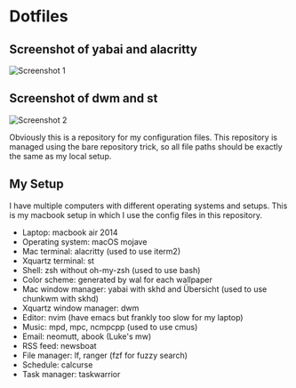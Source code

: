 # Dotfiles

## Screenshot of yabai and alacritty
![Screenshot 1](https://raw.githubusercontent.com/FrankLA0203/Dotfiles/master/Screen%20Shot%202.png)

## Screenshot of dwm and st
![Screenshot 2](https://raw.githubusercontent.com/FrankLA0203/Dotfiles/master/Screen%20Shot%201.png)

Obviously this is a repository for my configuration files.
This repository is managed using the bare repository trick, so all file paths should be exactly the same as my local setup.

## My Setup

I have multiple computers with different operating systems and setups.
This is my macbook setup in which I use the config files in this repository.

- Laptop: macbook air 2014
- Operating system: macOS mojave
- Mac terminal: alacritty (used to use iterm2)
- Xquartz terminal: st
- Shell: zsh without oh-my-zsh (used to use bash)
- Color scheme: generated by wal for each wallpaper
- Mac window manager: yabai with skhd and Übersicht (used to use chunkwm with skhd)
- Xquartz window manager: dwm
- Editor: nvim (have emacs but frankly too slow for my laptop)
- Music: mpd, mpc, ncmpcpp (used to use cmus)
- Email: neomutt, abook (Luke's mw)
- RSS feed: newsboat
- File manager: lf, ranger (fzf for fuzzy search)
- Schedule: calcurse
- Task manager: taskwarrior
